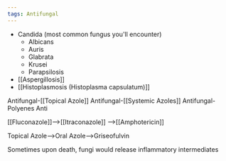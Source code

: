 ```yaml
---
tags: Antifungal
---
```

- Candida (most common fungus you'll encounter)
	- Albicans
	- Auris
	- Glabrata
	- Krusei
	- Parapsilosis
- [[Aspergillosis]]
- [[Histoplasmosis (Histoplasma capsulatum)]] 

Antifungal-[[Topical Azole]]
Antifungal-[[Systemic Azoles]]
Antifungal-Polyenes
Anti

[[Fluconazole]]-->[[Itraconazole]] -->[[Amphotericin]]


Topical Azole-->Oral Azole-->Griseofulvin

Sometimes upon death, fungi would release inflammatory intermediates